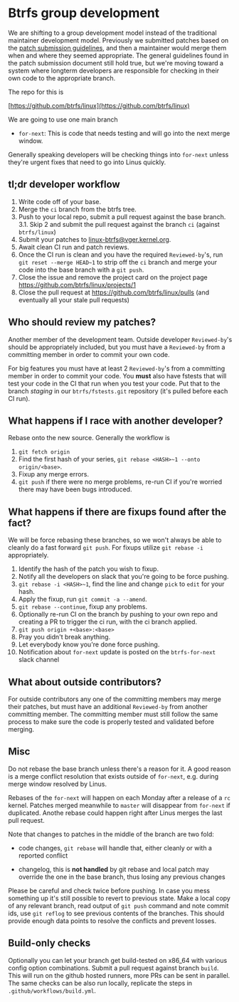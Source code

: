 # Btrfs group development

We are shifting to a group development model instead of the traditional
maintainer development model.  Previously we submitted patches based on the
[patch submission guidelines](patch-submission.md), and then a maintainer would
merge them when and where they seemed appropriate.  The general guidelines found
in the patch submission document still hold true, but we're moving toward a
system where longterm developers are responsible for checking in their own code
to the appropriate branch.

The repo for this is

[https://github.com/btrfs/linux](https://github.com/btrfs/linux)

We are going to use one main branch

- `for-next`: This is code that needs testing and will go into the next merge
   window.

Generally speaking developers will be checking things into `for-next` unless
they're urgent fixes that need to go into Linus quickly.

## tl;dr developer workflow

1. Write code off of your base.
2. Merge the `ci` branch from the btrfs tree.
3. Push to your local repo, submit a pull request against the base branch.
3.1. Skip 2 and submit the pull request against the branch `ci` (against `btrfs/linux`)
4. Submit your patches to linux-btrfs@vger.kernel.org.
5. Await clean CI run and patch reviews.
6. Once the CI run is clean and you have the required `Reviewed-by`'s, run `git
   reset --merge HEAD~1` to strip off the `ci` branch and merge your code into
   the base branch with a `git push`.
7. Close the issue and remove the project card on the project page https://github.com/btrfs/linux/projects/1
8. Close the pull request at https://github.com/btrfs/linux/pulls (and eventually all your stale pull requests)

## Who should review my patches?

Another member of the development team.  Outside developer `Reviewed-by`'s
should be appropriately included, but you must have a `Reviewed-by` from a
committing member in order to commit your own code.

For big features you must have at least 2 `Reviewed-by`'s from a committing
member in order to commit your code.  You **must** also have fstests that will test
your code in the CI that run when you test your code. Put that to the branch
*staging* in our `btrfs/fstests.git` repository (it's pulled before each CI run).

## What happens if I race with another developer?

Rebase onto the new source.  Generally the workflow is

1. `git fetch origin`
2. Find the first hash of your series, `git rebase <HASH>~1 --onto
   origin/<base>`.
3. Fixup any merge errors.
4. `git push` if there were no merge problems, re-run CI if you're worried there
   may have been bugs introduced.

## What happens if there are fixups found after the fact?

We will be force rebasing these branches, so we won't always be able to cleanly
do a fast forward `git push`.  For fixups utilize `git rebase -i` appropriately.

1. Identify the hash of the patch you wish to fixup.
2. Notify all the developers on slack that you're going to be force pushing.
3. `git rebase -i <HASH>~1`, find the line and change `pick` to `edit` for your
   hash.
4. Apply the fixup, run `git commit -a --amend`.
5. `git rebase --continue`, fixup any problems.
6. Optionally re-run CI on the branch by pushing to your own repo and creating a
   PR to trigger the ci run, with the ci branch applied.
6. `git push origin +<base>:<base>`
7. Pray you didn't break anything.
8. Let everybody know you're done force pushing.
9. Notification about `for-next` update is posted on the `btrfs-for-next` slack channel

## What about outside contributors?

For outside contributors any one of the committing members may merge their
patches, but must have an additional `Reviewed-by` from another committing
member.  The committing member must still follow the same process to make sure
the code is properly tested and validated before merging.

## Misc

Do not rebase the base branch unless there's a reason for it. A good reason
is a merge conflict resolution that exists outside of `for-next`, e.g. during
merge window resolved by Linus.

Rebases of the `for-next` will happen on each Monday after a release of a `rc`
kernel. Patches merged meanwhile to `master` will disappear from `for-next` if
duplicated. Anothe rebase could happen right after Linus merges the last pull request.

Note that changes to patches in the middle of the branch are two fold:

- code changes, `git rebase` will handle that, either cleanly or with a
  reported conflict

- changelog, this is **not handled** by git rebase and local patch may override
  the one in the base branch, thus losing any previous changes

Please be careful and check twice before pushing. In case you mess something up
it's still possible to revert to previous state. Make a local copy of any
relevant branch, read output of `git push` command and note commit ids,
use `git reflog` to see previous contents of the branches. This should
provide enough data points to resolve the conflicts and prevent losses.

## Build-only checks

Optionally you can let your branch get build-tested on x86\_64 with various
config option combinations. Submit a pull request against branch `build`. This
will run on the github hosted runners, more PRs can be sent in parallel.
The same checks can be also run locally, replicate the steps in `.github/workflows/build.yml`.
